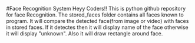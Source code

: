 #Face Recognition System
Heyy Coders!!
This is python github repository for face Recognition.
The stored_faces folder contains all faces known to program. It will compare the detected face(from image or video) 
with faces in stored faces. If it detectes then it will display name of 
the face otherwise it will display "unknown". Also it will draw rectangle around face.
